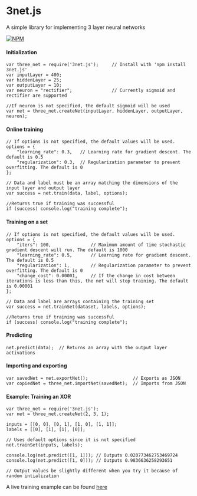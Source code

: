 # 3net.js

A simple library for implementing 3 layer neural networks

[![NPM](https://nodei.co/npm/3net.js.png)](https://npmjs.org/package/3net.js)

#### Initialization
    var three_net = require('3net.js');     // Install with 'npm install 3net.js'
    var inputLayer = 400;
    var hiddenLayer = 25;
    var outputLayer = 10;
    var neuron = "rectifier";               // Currently sigmoid and rectifier are supported
    
    //If neuron is not specified, the default sigmoid will be used
    var net = three_net.createNet(inputLayer, hiddenLayer, outputLayer, neuron);  
    
#### Online training 
    // If options is not specified, the default values will be used.
    options = {
        "learning_rate": 0.3,   // Learning rate for gradient descent. The default is 0.5
        "regularization": 0.3,  // Regularization parameter to prevent overfitting. The default is 0
    };
    
    // Data and label must be an array matching the dimensions of the input layer and output layer
    var success = net.train(data, label, options);
    
    //Returns true if training was successful
    if (success) console.log("training complete");  
    
#### Training on a set 
    // If options is not specified, the default values will be used.
    options = {
        "iters": 100,               // Maximum amount of time stochastic gradient descent will run. The default is 1000
        "learning_rate": 0.5,       // Learning rate for gradient descent. The default is 0.5
        "regularization": 1,        // Regularization parameter to prevent overfitting. The default is 0
        "change_cost": 0.00001,     // If the change in cost between iterations is less than this, the net will stop training. The default is 0.00001
    };
    
    // Data and label are arrays containing the training set
    var success = net.trainSet(dataset, labels, options);
    
    //Returns true if training was successful
    if (success) console.log("training complete");  
    
#### Predicting
    net.predict(data);  // Returns an array with the output layer activations
    
#### Importing and exporting
    var savedNet = net.exportNet();                 // Exports as JSON
    var copiedNet = three_net.importNet(savedNet);  // Imports from JSON
  
#### Example: Training an XOR
    var three_net = require('3net.js');
    var net = three_net.createNet(2, 3, 1);

    inputs = [[0, 0], [0, 1], [1, 0], [1, 1]];
    labels = [[0], [1], [1], [0]];

    // Uses default options since it is not specified
    net.trainSet(inputs, labels);

    console.log(net.predict([1, 1])); // Outputs 0.020773462753469724
    console.log(net.predict([1, 0])); // Outputs 0.9836636258293651

    // Output values be slightly different when you try it because of random intialization

A live training example can be found [here](https://github.com/muntashir/draw3net)

